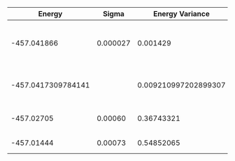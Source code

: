 | Energy      | Sigma    | Energy Variance | DOF | Method                              | Data Repository                                              |
|-------------|----------|-----------------|-----|-------------------------------------|--------------------------------------------------------------|
| -457.041866 | 0.000027 | 0.001429        | 144 | 2D Recurrent Neural Network (2DRNN) | https://github.com/mhibatallah/RNNWavefunctions https://arxiv.org/pdf/2002.02973.pdf |
| -457.0417309784141 |   | 0.009210997202899307 | 144 | DMRG (bond dimension = 1024)   |                                                              |
| -457.02705  | 0.00060  | 0.36743321      | 144 | RBM (alpha = 1)                     |                                                              |
| -457.01444  | 0.00073  | 0.54852065      | 144 | Jastrow baseline                    |                                                              |
